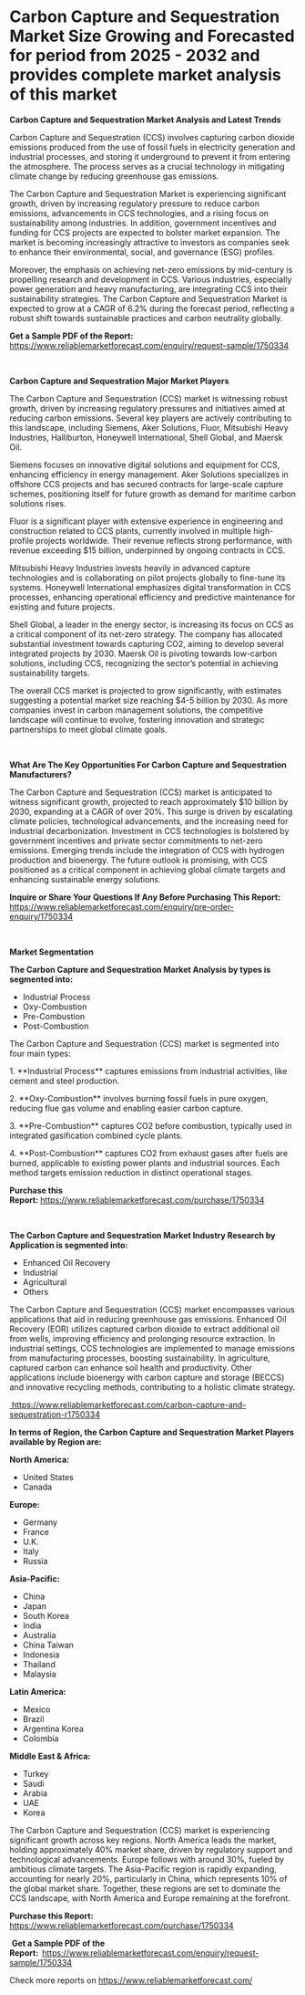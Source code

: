 <p><h1>Carbon Capture and Sequestration Market Size Growing and Forecasted for period from 2025 - 2032 and provides complete market analysis of this market</h1></p><p><strong>Carbon Capture and Sequestration Market Analysis and Latest Trends</strong></p>
<p><p>Carbon Capture and Sequestration (CCS) involves capturing carbon dioxide emissions produced from the use of fossil fuels in electricity generation and industrial processes, and storing it underground to prevent it from entering the atmosphere. The process serves as a crucial technology in mitigating climate change by reducing greenhouse gas emissions.</p><p>The Carbon Capture and Sequestration Market is experiencing significant growth, driven by increasing regulatory pressure to reduce carbon emissions, advancements in CCS technologies, and a rising focus on sustainability among industries. In addition, government incentives and funding for CCS projects are expected to bolster market expansion. The market is becoming increasingly attractive to investors as companies seek to enhance their environmental, social, and governance (ESG) profiles.</p><p>Moreover, the emphasis on achieving net-zero emissions by mid-century is propelling research and development in CCS. Various industries, especially power generation and heavy manufacturing, are integrating CCS into their sustainability strategies. The Carbon Capture and Sequestration Market is expected to grow at a CAGR of 6.2% during the forecast period, reflecting a robust shift towards sustainable practices and carbon neutrality globally.</p></p>
<p><strong>Get a Sample PDF of the Report:&nbsp;</strong> <a href="https://www.reliablemarketforecast.com/enquiry/request-sample/1750334?utm_campaign=2249&utm_medium=2&utm_source=Github&utm_content=ia&utm_term=13022025&utm_id=carbon-capture-and-sequestration">https://www.reliablemarketforecast.com/enquiry/request-sample/1750334</a></p>
<p>&nbsp;</p>
<p><strong>Carbon Capture and Sequestration Major Market Players</strong></p>
<p><p>The Carbon Capture and Sequestration (CCS) market is witnessing robust growth, driven by increasing regulatory pressures and initiatives aimed at reducing carbon emissions. Several key players are actively contributing to this landscape, including Siemens, Aker Solutions, Fluor, Mitsubishi Heavy Industries, Halliburton, Honeywell International, Shell Global, and Maersk Oil.</p><p>Siemens focuses on innovative digital solutions and equipment for CCS, enhancing efficiency in energy management. Aker Solutions specializes in offshore CCS projects and has secured contracts for large-scale capture schemes, positioning itself for future growth as demand for maritime carbon solutions rises.</p><p>Fluor is a significant player with extensive experience in engineering and construction related to CCS plants, currently involved in multiple high-profile projects worldwide. Their revenue reflects strong performance, with revenue exceeding $15 billion, underpinned by ongoing contracts in CCS.</p><p>Mitsubishi Heavy Industries invests heavily in advanced capture technologies and is collaborating on pilot projects globally to fine-tune its systems. Honeywell International emphasizes digital transformation in CCS processes, enhancing operational efficiency and predictive maintenance for existing and future projects.</p><p>Shell Global, a leader in the energy sector, is increasing its focus on CCS as a critical component of its net-zero strategy. The company has allocated substantial investment towards capturing CO2, aiming to develop several integrated projects by 2030. Maersk Oil is pivoting towards low-carbon solutions, including CCS, recognizing the sector’s potential in achieving sustainability targets.</p><p>The overall CCS market is projected to grow significantly, with estimates suggesting a potential market size reaching $4-5 billion by 2030. As more companies invest in carbon management solutions, the competitive landscape will continue to evolve, fostering innovation and strategic partnerships to meet global climate goals.</p></p>
<p>&nbsp;</p>
<p><strong>What Are The Key Opportunities For Carbon Capture and Sequestration Manufacturers?</strong></p>
<p><p>The Carbon Capture and Sequestration (CCS) market is anticipated to witness significant growth, projected to reach approximately $10 billion by 2030, expanding at a CAGR of over 20%. This surge is driven by escalating climate policies, technological advancements, and the increasing need for industrial decarbonization. Investment in CCS technologies is bolstered by government incentives and private sector commitments to net-zero emissions. Emerging trends include the integration of CCS with hydrogen production and bioenergy. The future outlook is promising, with CCS positioned as a critical component in achieving global climate targets and enhancing sustainable energy solutions.</p></p>
<p><strong>Inquire or Share Your Questions If Any Before Purchasing This Report:</strong> <a href="https://www.reliablemarketforecast.com/enquiry/pre-order-enquiry/1750334?utm_campaign=2249&utm_medium=2&utm_source=Github&utm_content=ia&utm_term=13022025&utm_id=carbon-capture-and-sequestration">https://www.reliablemarketforecast.com/enquiry/pre-order-enquiry/1750334</a></p>
<p>&nbsp;</p>
<p><strong>Market Segmentation</strong></p>
<p><strong>The Carbon Capture and Sequestration Market Analysis by types is segmented into:</strong></p>
<p><ul><li>Industrial Process</li><li>Oxy-Combustion</li><li>Pre-Combustion</li><li>Post-Combustion</li></ul></p>
<p><p>The Carbon Capture and Sequestration (CCS) market is segmented into four main types: </p><p>1. **Industrial Process** captures emissions from industrial activities, like cement and steel production.</p><p>   </p><p>2. **Oxy-Combustion** involves burning fossil fuels in pure oxygen, reducing flue gas volume and enabling easier carbon capture.</p><p>3. **Pre-Combustion** captures CO2 before combustion, typically used in integrated gasification combined cycle plants.</p><p>4. **Post-Combustion** captures CO2 from exhaust gases after fuels are burned, applicable to existing power plants and industrial sources. Each method targets emission reduction in distinct operational stages.</p></p>
<p><strong>Purchase this Report:&nbsp;</strong><a href="https://www.reliablemarketforecast.com/purchase/1750334?utm_campaign=2249&utm_medium=2&utm_source=Github&utm_content=ia&utm_term=13022025&utm_id=carbon-capture-and-sequestration">https://www.reliablemarketforecast.com/purchase/1750334</a></p>
<p>&nbsp;</p>
<p><strong>The Carbon Capture and Sequestration Market Industry Research by Application is segmented into:</strong></p>
<p><ul><li>Enhanced Oil Recovery</li><li>Industrial</li><li>Agricultural</li><li>Others</li></ul></p>
<p><p>The Carbon Capture and Sequestration (CCS) market encompasses various applications that aid in reducing greenhouse gas emissions. Enhanced Oil Recovery (EOR) utilizes captured carbon dioxide to extract additional oil from wells, improving efficiency and prolonging resource extraction. In industrial settings, CCS technologies are implemented to manage emissions from manufacturing processes, boosting sustainability. In agriculture, captured carbon can enhance soil health and productivity. Other applications include bioenergy with carbon capture and storage (BECCS) and innovative recycling methods, contributing to a holistic climate strategy.</p></p>
<p><a href="https://www.reliablemarketforecast.com/carbon-capture-and-sequestration-r1750334?utm_campaign=2249&utm_medium=2&utm_source=Github&utm_content=ia&utm_term=13022025&utm_id=carbon-capture-and-sequestration">&nbsp;https://www.reliablemarketforecast.com/carbon-capture-and-sequestration-r1750334</a></p>
<p><strong>In terms of Region, the Carbon Capture and Sequestration Market Players available by Region are:</strong></p>
<p>
    <p> <strong> North America: </strong>
        <ul>
            <li>United States</li>
            <li>Canada</li>
        </ul>
        </p> 
    <p> <strong> Europe: </strong>
        <ul>
            <li>Germany</li>
            <li>France</li>
            <li>U.K.</li>
            <li>Italy</li>
            <li>Russia</li>
        </ul>
        </p> 
    <p> <strong> Asia-Pacific: </strong>
        <ul>
            <li>China</li>
            <li>Japan</li>
            <li>South Korea</li>
            <li>India</li>
            <li>Australia</li>
            <li>China Taiwan</li>
            <li>Indonesia</li>
            <li>Thailand</li>
            <li>Malaysia</li>
        </ul>
        </p> 
    <p> <strong> Latin America: </strong>
        <ul>
            <li>Mexico</li>
            <li>Brazil</li>
            <li>Argentina Korea</li>
            <li>Colombia</li>
        </ul>
        </p> 
    <p> <strong> Middle East & Africa: </strong>
        <ul>
            <li>Turkey</li>
            <li>Saudi</li>
            <li>Arabia</li>
            <li>UAE</li>
            <li>Korea</li>
        </ul>
    </p>
    </p>
<p><p>The Carbon Capture and Sequestration (CCS) market is experiencing significant growth across key regions. North America leads the market, holding approximately 40% market share, driven by regulatory support and technological advancements. Europe follows with around 30%, fueled by ambitious climate targets. The Asia-Pacific region is rapidly expanding, accounting for nearly 20%, particularly in China, which represents 10% of the global market share. Together, these regions are set to dominate the CCS landscape, with North America and Europe remaining at the forefront.</p></p>
<p><strong>Purchase this Report: </strong><a href="https://www.reliablemarketforecast.com/purchase/1750334?utm_campaign=2249&utm_medium=2&utm_source=Github&utm_content=ia&utm_term=13022025&utm_id=carbon-capture-and-sequestration">https://www.reliablemarketforecast.com/purchase/1750334</a></p>
<p>&nbsp;<strong>Get a Sample PDF of the Report:&nbsp;&nbsp;</strong><a href="https://www.reliablemarketforecast.com/enquiry/request-sample/1750334?utm_campaign=2249&utm_medium=2&utm_source=Github&utm_content=ia&utm_term=13022025&utm_id=carbon-capture-and-sequestration">https://www.reliablemarketforecast.com/enquiry/request-sample/1750334</a></p>
<p><strong></strong></p>
<p>Check more reports on <a href="https://www.reliablemarketforecast.com/?utm_campaign=2249&utm_medium=2&utm_source=Github&utm_content=ia&utm_term=13022025&utm_id=carbon-capture-and-sequestration">https://www.reliablemarketforecast.com/</a></p>